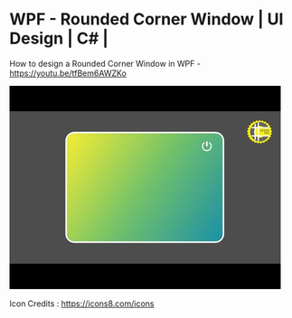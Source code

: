 # WPF - Rounded Corner Window | UI Design | C# |

How to design a Rounded Corner Window in WPF - https://youtu.be/tfBem6AWZKo

![](Images/Rounded%20Corner%20Window%20Image.jpg)

Icon Credits : https://icons8.com/icons
